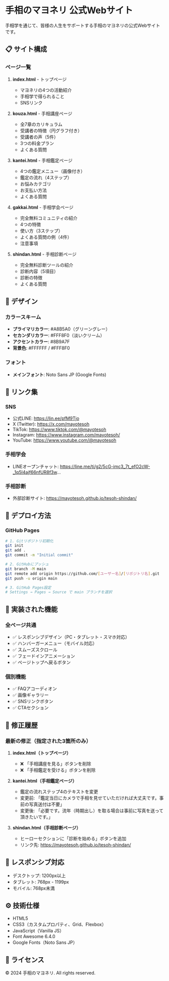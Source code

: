 # 手相のマヨネリ 公式Webサイト

手相学を通じて、皆様の人生をサポートする手相のマヨネリの公式Webサイトです。

## 📋 サイト構成

### ページ一覧

1. **index.html** - トップページ
   - マヨネリの4つの活動紹介
   - 手相学で得られること
   - SNSリンク

2. **kouza.html** - 手相講座ページ
   - 全7章のカリキュラム
   - 受講者の特徴（円グラフ付き）
   - 受講者の声（5件）
   - 3つの料金プラン
   - よくある質問

3. **kantei.html** - 手相鑑定ページ
   - 4つの鑑定メニュー（画像付き）
   - 鑑定の流れ（4ステップ）
   - お悩みカテゴリ
   - お支払い方法
   - よくある質問

4. **gakkai.html** - 手相学会ページ
   - 完全無料コミュニティの紹介
   - 4つの特徴
   - 使い方（3ステップ）
   - よくある質問の例（4件）
   - 注意事項

5. **shindan.html** - 手相診断ページ
   - 完全無料診断ツールの紹介
   - 診断内容（5項目）
   - 診断の特徴
   - よくある質問

## 🎨 デザイン

### カラースキーム
- **プライマリカラー**: #A8B5A0（グリーングレー）
- **セカンダリカラー**: #FFF8F0（淡いクリーム）
- **アクセントカラー**: #8B9A7F
- **背景色**: #FFFFFF / #FFF8F0

### フォント
- **メインフォント**: Noto Sans JP (Google Fonts)

## 🔗 リンク集

### SNS
- 公式LINE: https://lin.ee/pfM9Tjo
- X (Twitter): https://x.com/mayotesoh
- TikTok: https://www.tiktok.com/@mayotesoh
- Instagram: https://www.instagram.com/mayotesoh/
- YouTube: https://www.youtube.com/@mayotesoh

### 手相学会
- LINEオープンチャット: https://line.me/ti/g2/5cG-imc3_7t_efO2cW-_1q5I4ajf66nfUR8f3w...

### 手相診断
- 外部診断サイト: https://mayotesoh.github.io/tesoh-shindan/

## 🚀 デプロイ方法

### GitHub Pages
```bash
# 1. Gitリポジトリ初期化
git init
git add .
git commit -m "Initial commit"

# 2. GitHubにプッシュ
git branch -M main
git remote add origin https://github.com/[ユーザー名]/[リポジトリ名].git
git push -u origin main

# 3. GitHub Pages設定
# Settings → Pages → Source で main ブランチを選択
```

## 📝 実装された機能

### 全ページ共通
- ✅ レスポンシブデザイン（PC・タブレット・スマホ対応）
- ✅ ハンバーガーメニュー（モバイル対応）
- ✅ スムーズスクロール
- ✅ フェードインアニメーション
- ✅ ページトップへ戻るボタン

### 個別機能
- ✅ FAQアコーディオン
- ✅ 画像ギャラリー
- ✅ SNSリンクボタン
- ✅ CTAセクション

## 🎯 修正履歴

### 最新の修正（指定された3箇所のみ）

1. **index.html（トップページ）**
   - ❌ 「手相講座を見る」ボタンを削除
   - ❌ 「手相鑑定を受ける」ボタンを削除

2. **kantei.html（手相鑑定ページ）**
   - 鑑定の流れステップ4のテキストを変更
   - 変更前: 「鑑定当日にカメラで手相を見せていただければ大丈夫です。事前の写真送付は不要」
   - 変更後: 「必要です。流年（時期出し）を取る場合は事前に写真を送って頂きたいです。」

3. **shindan.html（手相診断ページ）**
   - ヒーローセクションに「診断を始める」ボタンを追加
   - リンク先: https://mayotesoh.github.io/tesoh-shindan/

## 📱 レスポンシブ対応

- デスクトップ: 1200px以上
- タブレット: 768px - 1199px
- モバイル: 768px未満

## ⚙️ 技術仕様

- HTML5
- CSS3（カスタムプロパティ、Grid、Flexbox）
- JavaScript（Vanilla JS）
- Font Awesome 6.4.0
- Google Fonts（Noto Sans JP）

## 📄 ライセンス

© 2024 手相のマヨネリ. All rights reserved.